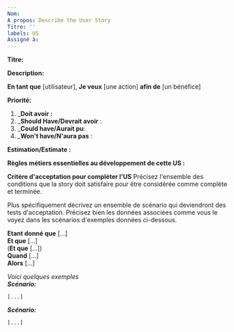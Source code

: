 ```yaml
---
Nom: 
A propos: Describe the User Story
Titre: ''
labels: US
Assigné à:
---
```

**Titre:**


**Description:**

**En tant que** [utilisateur], **Je veux** [une action] **afin de** [un bénéfice]


**Priorité:** 

  1. _**Doit avoir :** 
  2. _**Should Have/Devrait avoir** : 
  3. _**Could have/Aurait pu**: 
  4. _**Won't have/N'aura pas** :
  
  
**Estimation/Estimate :** 

**Règles métiers essentielles au développement de cette US :**

  
**Critère d'acceptation pour compléter l'US**
Précisez l'ensemble des conditions que la story doit satisfaire pour être considérée comme complète et terminée.

Plus spécifiquement décrivez un ensemble de scénario qui deviendront des tests d'acceptation. Précisez bien les données associées comme vous le voyez dans les scénarios d'exemples données ci-dessous. 

**Etant donné que** [...]<br>
**Et que** [...]<br>
(**Et que** [...])<br>
**Quand** [...]<br>
**Alors** [...]<br>
  
_Voici quelques exemples_<br>
_**Scénario:**_
```
[...]
```

_**Scénario:**_<br>
```
[...]
```

